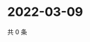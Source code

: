 # 2022-03-09

共 0 条

<!-- BEGIN WEIBO -->
<!-- 最后更新时间 Wed Mar 09 2022 00:21:37 GMT+0800 (China Standard Time) -->

<!-- END WEIBO -->
